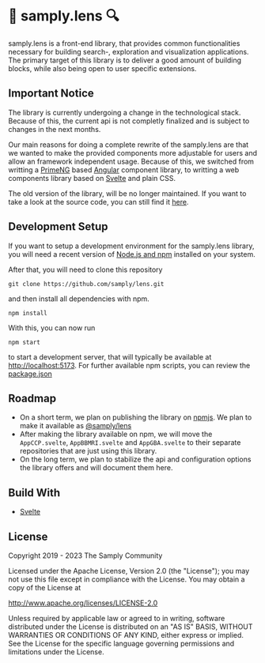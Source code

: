 # 🔎 samply.lens 🔍

samply.lens is a front-end library, that provides common functionalities necessary for building search-, exploration and visualization  applications. The primary target of this library is to deliver a good amount of building blocks, while also being open to user specific extensions.

## Important Notice 
The library is currently undergoing a change in the technological stack. Because of this, the current api is not completly finalized and is subject to changes in the next months.

Our main reasons for doing a complete rewrite of the samply.lens are that we wanted to make the provided components more adjustable for users and allow an framework independent usage. Because of this, we switched from writting a [PrimeNG](https://www.primefaces.org/primeng) based [Angular](https://angular.io/) component library, to writting a web components library based on [Svelte](https://svelte.dev/) and plain CSS.

The old version of the library, will be no longer maintained. If you want to take a look at the source code, you can still find it [here](https://github.com/samply/lens-angular).

## Development Setup
If you want to setup a development environment for the samply.lens library, you will need a recent version of [Node.js and npm](https://docs.npmjs.com/downloading-and-installing-node-js-and-npm) installed on your system.

After that, you will need to clone this repository

``` shell
git clone https://github.com/samply/lens.git
```

and then install all dependencies with npm.

``` shell
npm install
```

With this, you can now run

``` shell
npm start
```

to start a development server, that will typically be available at [http://localhost:5173](http://localhost:5173). For further available npm scripts, you can review the [package.json](./package.json)

## Roadmap 
- On a short term, we plan on publishing the library on [npmjs](https://www.npmjs.com/). We plan to make it available as [@samply/lens](https://www.npmjs.com/package/@samply/lens)
- After making the library available on npm, we will move the `AppCCP.svelte`, `AppBBMRI.svelte` and `AppGBA.svelte` to their separate repositories that are just using this library.
- On the long term, we plan to stabilize the api and configuration options the library offers and will document them here. 

## Build With 
- [Svelte](https://svelte.dev/)

## License

Copyright 2019 - 2023 The Samply Community

Licensed under the Apache License, Version 2.0 (the "License"); you may not use this file except in compliance with the License. You may obtain a copy of the License at

http://www.apache.org/licenses/LICENSE-2.0

Unless required by applicable law or agreed to in writing, software distributed under the License is distributed on an "AS IS" BASIS, WITHOUT WARRANTIES OR CONDITIONS OF ANY KIND, either express or implied. See the License for the specific language governing permissions and limitations under the License.
